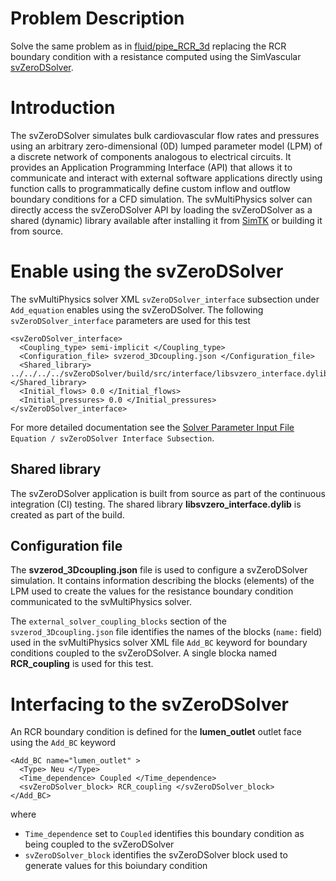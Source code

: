 
# **Problem Description**

Solve the same problem as in [fluid/pipe_RCR_3d](https://github.com/SimVascular/svMultiPhysics/tree/main/tests/cases/fluid/pipe_RCR_3d) replacing the RCR boundary condition with a resistance computed using the SimVascular [svZeroDSolver](https://simvascular.github.io/documentation/rom_simulation.html#0d-solver). 

# Introduction

The svZeroDSolver simulates bulk cardiovascular flow rates and pressures using an arbitrary zero-dimensional (0D) lumped parameter model (LPM) of a discrete network of components analogous to electrical circuits. It provides an Application Programming Interface (API) that allows it to communicate and interact with external software applications directly using function calls to programmatically define custom inflow and outflow boundary conditions for a CFD simulation. The svMultiPhysics solver can directly access the svZeroDSolver API by loading the svZeroDSolver as a shared (dynamic) library available after installing it from [SimTK](https://simtk.org/frs/?group_id=188) or building it from source.


# Enable using the svZeroDSolver

The svMultiPhysics solver XML `svZeroDSolver_interface` subsection under `Add_equation` enables using the svZeroDSolver. The following `svZeroDSolver_interface` parameters are used for this test 
```
<svZeroDSolver_interface> 
  <Coupling_type> semi-implicit </Coupling_type>
  <Configuration_file> svzerod_3Dcoupling.json </Configuration_file>
  <Shared_library> ../../../../svZeroDSolver/build/src/interface/libsvzero_interface.dylib </Shared_library>  
  <Initial_flows> 0.0 </Initial_flows>
  <Initial_pressures> 0.0 </Initial_pressures>
</svZeroDSolver_interface>
```
For more detailed documentation see the [Solver Parameter Input File](https://simvascular.github.io/documentation/multi_physics.html#solver-input-file
) `Equation / svZeroDSolver Interface Subsection`.

## Shared library
The svZeroDSolver application is built from source as part of the continuous integration (CI) testing. The shared library **libsvzero_interface.dylib** is created as part of the build. 

## Configuration file
The **svzerod_3Dcoupling.json** file is used to configure a svZeroDSolver simulation. It contains information describing the blocks (elements) of the LPM used to create the values for the resistance boundary condition communicated to the svMultiPhysics solver.

The `external_solver_coupling_blocks` section of the `svzerod_3Dcoupling.json` file identifies the names of the blocks (`name:` field) used in the svMultiPhysics solver XML file `Add_BC` keyword for boundary conditions coupled to the svZeroDSolver. A single blocka named **RCR_coupling** is used for this test. 

# Interfacing to the svZeroDSolver

An RCR boundary condition is defined for the **lumen_outlet** outlet face using the `Add_BC` keyword

```
<Add_BC name="lumen_outlet" > 
  <Type> Neu </Type> 
  <Time_dependence> Coupled </Time_dependence> 
  <svZeroDSolver_block> RCR_coupling </svZeroDSolver_block>  
</Add_BC> 
```
where 
- `Time_dependence` set to `Coupled` identifies this boundary condition as being coupled to the svZeroDSolver
- `svZeroDSolver_block` identifies the svZeroDSolver block used to generate values for this boiundary condition


